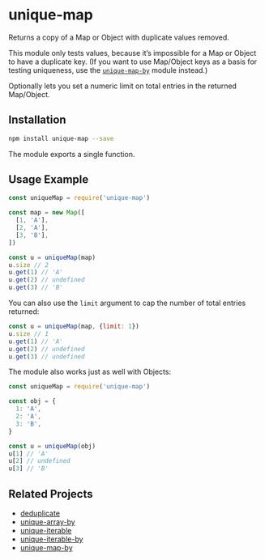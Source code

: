 # unique-map

Returns a copy of a Map or Object with duplicate values removed.

This module only tests values, because it’s impossible for a Map or Object to have a duplicate key. (If you want to use Map/Object keys as a basis for testing uniqueness, use the [`unique-map-by`](https://github.com/lamansky/unique-map-by) module instead.)

Optionally lets you set a numeric limit on total entries in the returned Map/Object.

## Installation

```bash
npm install unique-map --save
```

The module exports a single function.

## Usage Example

```javascript
const uniqueMap = require('unique-map')

const map = new Map([
  [1, 'A'],
  [2, 'A'],
  [3, 'B'],
])

const u = uniqueMap(map)
u.size // 2
u.get(1) // 'A'
u.get(2) // undefined
u.get(3) // 'B'
```

You can also use the `limit` argument to cap the number of total entries returned:

```javascript
const u = uniqueMap(map, {limit: 1})
u.size // 1
u.get(1) // 'A'
u.get(2) // undefined
u.get(3) // undefined
```

The module also works just as well with Objects:

```javascript
const uniqueMap = require('unique-map')

const obj = {
  1: 'A',
  2: 'A',
  3: 'B',
}

const u = uniqueMap(obj)
u[1] // 'A'
u[2] // undefined
u[3] // 'B'
```

## Related Projects

* [deduplicate](https://github.com/lamansky/deduplicate)
* [unique-array-by](https://github.com/lamansky/unique-array-by)
* [unique-iterable](https://github.com/lamansky/unique-iterable)
* [unique-iterable-by](https://github.com/lamansky/unique-iterable-by)
* [unique-map-by](https://github.com/lamansky/unique-map-by)

